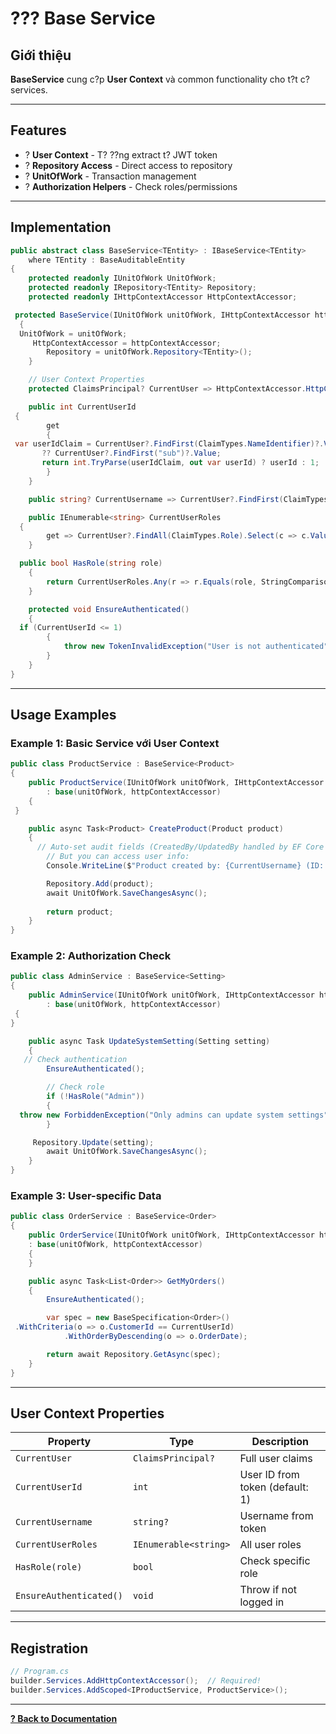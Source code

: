 # ??? Base Service

## Giới thiệu

**BaseService<TEntity>** cung c?p **User Context** và common functionality cho t?t c? services.

---

## Features

- ? **User Context** - T? ??ng extract t? JWT token
- ? **Repository Access** - Direct access to repository
- ? **UnitOfWork** - Transaction management
- ? **Authorization Helpers** - Check roles/permissions

---

## Implementation

```csharp
public abstract class BaseService<TEntity> : IBaseService<TEntity> 
    where TEntity : BaseAuditableEntity
{
    protected readonly IUnitOfWork UnitOfWork;
    protected readonly IRepository<TEntity> Repository;
    protected readonly IHttpContextAccessor HttpContextAccessor;

 protected BaseService(IUnitOfWork unitOfWork, IHttpContextAccessor httpContextAccessor)
  {
  UnitOfWork = unitOfWork;
     HttpContextAccessor = httpContextAccessor;
        Repository = unitOfWork.Repository<TEntity>();
    }

    // User Context Properties
    protected ClaimsPrincipal? CurrentUser => HttpContextAccessor.HttpContext?.User;

    public int CurrentUserId
 {
        get
        {
 var userIdClaim = CurrentUser?.FindFirst(ClaimTypes.NameIdentifier)?.Value
       ?? CurrentUser?.FindFirst("sub")?.Value;
       return int.TryParse(userIdClaim, out var userId) ? userId : 1;
        }
    }

    public string? CurrentUsername => CurrentUser?.FindFirst(ClaimTypes.Name)?.Value;

    public IEnumerable<string> CurrentUserRoles
  {
        get => CurrentUser?.FindAll(ClaimTypes.Role).Select(c => c.Value) ?? Enumerable.Empty<string>();
    }

  public bool HasRole(string role)
    {
        return CurrentUserRoles.Any(r => r.Equals(role, StringComparison.OrdinalIgnoreCase));
    }

    protected void EnsureAuthenticated()
    {
  if (CurrentUserId <= 1)
        {
            throw new TokenInvalidException("User is not authenticated");
        }
    }
}
```

---

## Usage Examples

### Example 1: Basic Service với User Context

```csharp
public class ProductService : BaseService<Product>
{
    public ProductService(IUnitOfWork unitOfWork, IHttpContextAccessor httpContextAccessor)
        : base(unitOfWork, httpContextAccessor)
    {
 }

    public async Task<Product> CreateProduct(Product product)
    {
      // Auto-set audit fields (CreatedBy/UpdatedBy handled by EF Core interceptor)
        // But you can access user info:
        Console.WriteLine($"Product created by: {CurrentUsername} (ID: {CurrentUserId})");

        Repository.Add(product);
        await UnitOfWork.SaveChangesAsync();
        
        return product;
    }
}
```

### Example 2: Authorization Check

```csharp
public class AdminService : BaseService<Setting>
{
    public AdminService(IUnitOfWork unitOfWork, IHttpContextAccessor httpContextAccessor)
        : base(unitOfWork, httpContextAccessor)
 {
}

    public async Task UpdateSystemSetting(Setting setting)
    {
   // Check authentication
        EnsureAuthenticated();

        // Check role
        if (!HasRole("Admin"))
        {
  throw new ForbiddenException("Only admins can update system settings");
        }

     Repository.Update(setting);
        await UnitOfWork.SaveChangesAsync();
    }
}
```

### Example 3: User-specific Data

```csharp
public class OrderService : BaseService<Order>
{
    public OrderService(IUnitOfWork unitOfWork, IHttpContextAccessor httpContextAccessor)
    : base(unitOfWork, httpContextAccessor)
    {
    }

    public async Task<List<Order>> GetMyOrders()
    {
        EnsureAuthenticated();

        var spec = new BaseSpecification<Order>()
 .WithCriteria(o => o.CustomerId == CurrentUserId)
            .WithOrderByDescending(o => o.OrderDate);

        return await Repository.GetAsync(spec);
    }
}
```

---

## User Context Properties

| Property | Type | Description |
|----------|------|-------------|
| `CurrentUser` | `ClaimsPrincipal?` | Full user claims |
| `CurrentUserId` | `int` | User ID from token (default: 1) |
| `CurrentUsername` | `string?` | Username from token |
| `CurrentUserRoles` | `IEnumerable<string>` | All user roles |
| `HasRole(role)` | `bool` | Check specific role |
| `EnsureAuthenticated()` | `void` | Throw if not logged in |

---

## Registration

```csharp
// Program.cs
builder.Services.AddHttpContextAccessor();  // Required!
builder.Services.AddScoped<IProductService, ProductService>();
```

---

**[? Back to Documentation](../README.md)**
